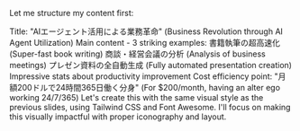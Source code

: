 Let me structure my content first:

Title: "AIエージェント活用による業務革命" (Business Revolution through AI Agent Utilization)
Main content - 3 striking examples:
書籍執筆の超高速化 (Super-fast book writing)
商談・経営会議の分析 (Analysis of business meetings)
プレゼン資料の全自動生成 (Fully automated presentation creation)
Impressive stats about productivity improvement
Cost efficiency point: "月額200ドルで24時間365日働く分身" (For $200/month, having an alter ego working 24/7/365)
Let's create this with the same visual style as the previous slides, using Tailwind CSS and Font Awesome. I'll focus on making this visually impactful with proper iconography and layout.
